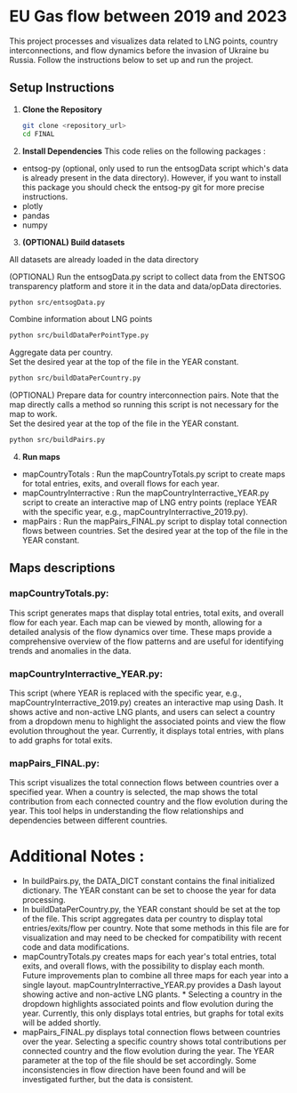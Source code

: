 # EU Gas flow between 2019 and 2023

This project processes and visualizes data related to LNG points, country interconnections, and flow dynamics before the invasion of Ukraine bu Russia. Follow the instructions below to set up and run the project.


## Setup Instructions

1. **Clone the Repository**
   ```sh
   git clone <repository_url>
   cd FINAL
   ```

2. **Install Dependencies**
This code relies on the following packages : 
* entsog-py (optional, only used to run the entsogData script which's data is already present in the data directory). However, if you want to install this package you should check the entsog-py git for more precise instructions. 
* plotly
* pandas
* numpy

3. **(OPTIONAL) Build datasets**

All datasets are already loaded in the data directory   

(OPTIONAL) Run the entsogData.py script to collect data from the ENTSOG transparency platform and store it in the data and data/opData directories.
```sh
python src/entsogData.py
```
Combine information about LNG points
```sh
python src/buildDataPerPointType.py
```
Aggregate data per country.    
Set the desired year at the top of the file in the YEAR constant.
```sh
python src/buildDataPerCountry.py
```
(OPTIONAL) Prepare data for country interconnection pairs. Note that the map directly calls a method so running this script is not necessary for the map to work.    
Set the desired year at the top of the file in the YEAR constant.
```sh
python src/buildPairs.py
```
4. **Run maps**

  * mapCountryTotals : Run the mapCountryTotals.py script to create maps for total entries, exits, and overall flows for each year.
  * mapCountryInterractive : Run the mapCountryInterractive_YEAR.py script to create an interactive map of LNG entry points (replace YEAR with the specific year, e.g., mapCountryInterractive_2019.py).
  * mapPairs : Run the mapPairs_FINAL.py script to display total connection flows between countries. Set the desired year at the top of the file in the YEAR constant.

## Maps descriptions
### mapCountryTotals.py: 
This script generates maps that display total entries, total exits, and overall flow for each year. Each map can be viewed by month, allowing for a detailed analysis of the flow dynamics over time. These maps provide a comprehensive overview of the flow patterns and are useful for identifying trends and anomalies in the data.

### mapCountryInterractive_YEAR.py: 
This script (where YEAR is replaced with the specific year, e.g., mapCountryInterractive_2019.py) creates an interactive map using Dash. It shows active and non-active LNG plants, and users can select a country from a dropdown menu to highlight the associated points and view the flow evolution throughout the year. Currently, it displays total entries, with plans to add graphs for total exits.

### mapPairs_FINAL.py:
This script visualizes the total connection flows between countries over a specified year. When a country is selected, the map shows the total contribution from each connected country and the flow evolution during the year. This tool helps in understanding the flow relationships and dependencies between different countries.

# Additional Notes : 
* In buildPairs.py, the DATA_DICT constant contains the final initialized dictionary. The YEAR constant can be set to choose the year for data processing.
* In buildDataPerCountry.py, the YEAR constant should be set at the top of the file. This script aggregates data per country to display total entries/exits/flow per country. Note that some methods in this file are for visualization and may need to be checked for compatibility with recent code and data modifications.
* mapCountryTotals.py creates maps for each year's total entries, total exits, and overall flows, with the possibility to display each month. Future improvements plan to combine all three maps for each year into a single layout.
mapCountryInterractive_YEAR.py provides a Dash layout showing active and non-active LNG plants. * Selecting a country in the dropdown highlights associated points and flow evolution during the year. Currently, this only displays total entries, but graphs for total exits will be added shortly.
* mapPairs_FINAL.py displays total connection flows between countries over the year. Selecting a specific country shows total contributions per connected country and the flow evolution during the year. The YEAR parameter at the top of the file should be set accordingly. Some inconsistencies in flow direction have been found and will be investigated further, but the data is consistent.


